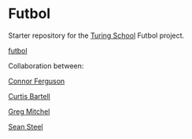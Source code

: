 # Futbol

Starter repository for the [Turing School](https://turing.io/) Futbol project.


[futbol](https://media4.giphy.com/media/pdAiipxDMCHni/giphy.gif?cid=5a38a5a28m4l3obg97q27polvov0lk3074a3i1ij7flle8vc&rid=giphy.gif)





Collaboration between:

[Connor Ferguson](https://github.com/cpfergus1)

[Curtis Bartell](https://github.com/c-bartell)

[Greg Mitchel](https://github.com/GregJMitchell)

[Sean Steel](https://github.com/s-steel)
